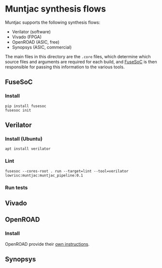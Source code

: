 # Muntjac synthesis flows

Muntjac supports the following synthesis flows:

 * Verilator (software)
 * Vivado (FPGA)
 * OpenROAD (ASIC, free)
 * Synopsys (ASIC, commercial)

The main files in this directory are the `.core` files, which determine which source files and arguments are required for each build, and [FuseSoC](https://github.com/olofk/fusesoc) is then responsible for passing this information to the various tools.

## FuseSoC

### Install
```
pip install fusesoc
fusesoc init
```

## Verilator

### Install (Ubuntu)
```
apt install verilator
```

### Lint
```
fusesoc --cores-root . run --target=lint --tool=verilator lowrisc:muntjac:muntjac_pipeline:0.1
```

### Run tests

## Vivado

## OpenROAD

### Install
OpenROAD provide their [own instructions](https://github.com/The-OpenROAD-Project/OpenROAD-flow/blob/master/README.md#installation).

## Synopsys
